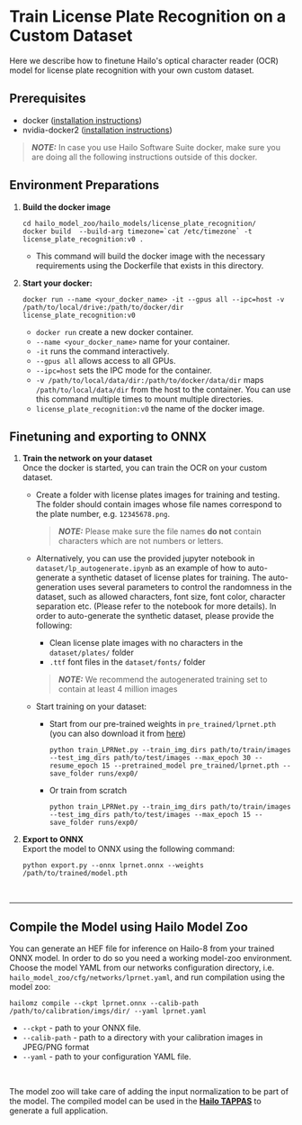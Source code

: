  # Train License Plate Recognition on a Custom Dataset
 Here we describe how to finetune Hailo's optical character reader (OCR) model for license plate recognition with your own custom dataset.
## Prerequisites
* docker ([installation instructions](https://docs.docker.com/engine/install/ubuntu/))
* nvidia-docker2 ([installation instructions](https://docs.nvidia.com/datacenter/cloud-native/container-toolkit/install-guide.html))
> **_NOTE:_**  In case you use Hailo Software Suite docker, make sure you are doing all the following instructions outside of this docker.

## Environment Preparations

1. **Build the docker image**
    ```
    cd hailo_model_zoo/hailo_models/license_plate_recognition/
    docker build  --build-arg timezone=`cat /etc/timezone` -t license_plate_recognition:v0 .
    ```
    - This command will build the docker image with the necessary requirements using the Dockerfile that exists in this directory.

2. **Start your docker:**
    ```
    docker run --name <your_docker_name> -it --gpus all --ipc=host -v /path/to/local/drive:/path/to/docker/dir license_plate_recognition:v0
    ```
      - `docker run` create a new docker container.
      - `--name <your_docker_name>` name for your container.
      - `-it` runs the command interactively.
      - `--gpus all` allows access to all GPUs.
      - `--ipc=host` sets the IPC mode for the container.
      - `-v /path/to/local/data/dir:/path/to/docker/data/dir` maps `/path/to/local/data/dir` from the host to the container. You can use this command multiple times to mount multiple directories.
      - `license_plate_recognition:v0` the name of the docker image.

## Finetuning and exporting to ONNX
1. **Train the network on your dataset**<br>
Once the docker is started, you can train the OCR on your custom dataset.

    - Create a folder with license plates images for training and testing. The folder should contain images whose file names correspond to the plate number, e.g. `12345678.png`.
        > **_NOTE:_**  Please make sure the file names **do not** contain characters which are not numbers or letters.
    - Alternatively, you can use the provided jupyter notebook in `dataset/lp_autogenerate.ipynb` as an example of how to auto-generate a synthetic dataset of license plates for training. The auto-generation uses several parameters to control the randomness in the dataset, such as allowed characters, font size, font color, character separation etc. (Please refer to the notebook for more details). In order to auto-generate the synthetic dataset, please provide the following:
        - Clean license plate images with no characters in the  `dataset/plates/` folder
        - `.ttf` font files in the `dataset/fonts/` folder

        > **_NOTE:_**  We recommend the autogenerated training set to contain at least 4 million images

    - Start training on your dataset:
        - Start from our pre-trained weights in `pre_trained/lprnet.pth` (you can also download it from [here](https://hailo-model-zoo.s3.eu-west-2.amazonaws.com/HailoNets/LPR/ocr/lprnet/2022-03-09/lprnet.pth))
            ```
            python train_LPRNet.py --train_img_dirs path/to/train/images --test_img_dirs path/to/test/images --max_epoch 30 --resume_epoch 15 --pretrained_model pre_trained/lprnet.pth --save_folder runs/exp0/
            ```
        - Or train from scratch
            ```
            python train_LPRNet.py --train_img_dirs path/to/train/images --test_img_dirs path/to/test/images --max_epoch 15 --save_folder runs/exp0/
            ```

2. **Export to ONNX**<br>
Export the model to ONNX using the following command:
    ```
    python export.py --onnx lprnet.onnx --weights /path/to/trained/model.pth
    ```
<br>

---
## Compile the Model using Hailo Model Zoo<br>
You can generate an HEF file for inference on Hailo-8 from your trained ONNX model. In order to do so you need a working model-zoo environment.
Choose the model YAML from our networks configuration directory, i.e. `hailo_model_zoo/cfg/networks/lprnet.yaml`, and run compilation using the model zoo:
```
hailomz compile --ckpt lprnet.onnx --calib-path /path/to/calibration/imgs/dir/ --yaml lprnet.yaml
```

* <code>--ckpt</code> - path to your ONNX file.
* <code>--calib-path</code> - path to a directory with your calibration images in JPEG/PNG format
* <code>--yaml</code> - path to your configuration YAML file.
<br>

The model zoo will take care of adding the input normalization to be part of the model. The compiled model can be used in the [**Hailo TAPPAS**](https://hailo.ai/developer-zone/tappas-apps-toolkit/) to generate a full application.